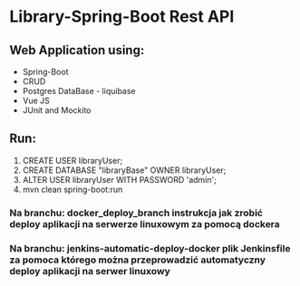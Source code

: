 # Library-Spring-Boot Rest API

## Web Application using:
<ul>
<li>Spring-Boot</li>
<li>CRUD</li>
<li>Postgres DataBase - liquibase</li>
<li>Vue JS</li>
<li>JUnit and Mockito</li>
</ul>

## Run:

<ol>
<li>CREATE USER libraryUser;</li>
<li>CREATE DATABASE "libraryBase" OWNER libraryUser;</li>
<li>ALTER USER libraryUser WITH PASSWORD 'admin';</li>
<li>mvn clean spring-boot:run</li>
</ol>


### Na branchu: docker_deploy_branch instrukcja jak zrobić deploy aplikacji na serwerze linuxowym za pomocą dockera
### Na branchu: jenkins-automatic-deploy-docker plik Jenkinsfile za pomoca którego można przeprowadzić automatyczny deploy aplikacji na serwer linuxowy


